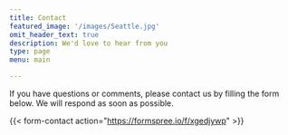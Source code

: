 ```yaml
---
title: Contact
featured_image: '/images/Seattle.jpg'
omit_header_text: true
description: We'd love to hear from you
type: page
menu: main

---
```



If you have questions or comments, please contact us by filling the form below. We will respond as soon as possible. 

{{< form-contact action="https://formspree.io/f/xgedjywp"  >}}
